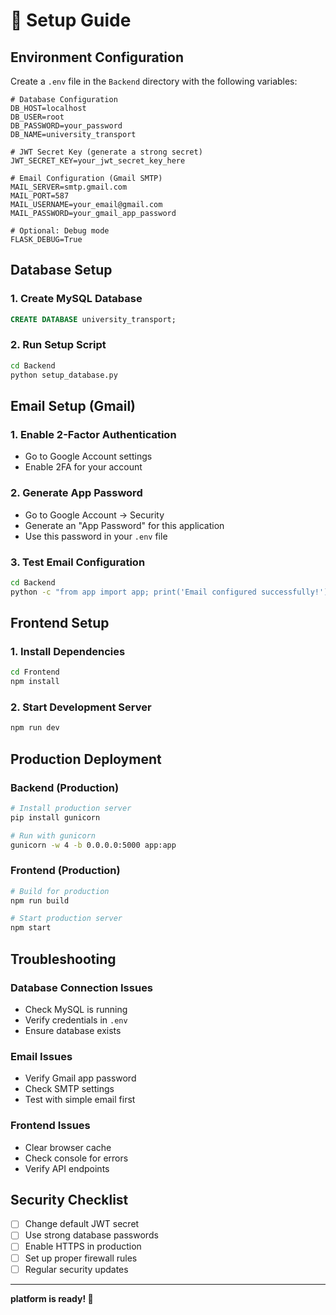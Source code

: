 # 🔧 Setup Guide

## **Environment Configuration**

Create a `.env` file in the `Backend` directory with the following variables:

```env
# Database Configuration
DB_HOST=localhost
DB_USER=root
DB_PASSWORD=your_password
DB_NAME=university_transport

# JWT Secret Key (generate a strong secret)
JWT_SECRET_KEY=your_jwt_secret_key_here

# Email Configuration (Gmail SMTP)
MAIL_SERVER=smtp.gmail.com
MAIL_PORT=587
MAIL_USERNAME=your_email@gmail.com
MAIL_PASSWORD=your_gmail_app_password

# Optional: Debug mode
FLASK_DEBUG=True
```

## **Database Setup**

### **1. Create MySQL Database**
```sql
CREATE DATABASE university_transport;
```

### **2. Run Setup Script**
```bash
cd Backend
python setup_database.py
```

## **Email Setup (Gmail)**

### **1. Enable 2-Factor Authentication**
- Go to Google Account settings
- Enable 2FA for your account

### **2. Generate App Password**
- Go to Google Account → Security
- Generate an "App Password" for this application
- Use this password in your `.env` file

### **3. Test Email Configuration**
```bash
cd Backend
python -c "from app import app; print('Email configured successfully!')"
```

## **Frontend Setup**

### **1. Install Dependencies**
```bash
cd Frontend
npm install
```

### **2. Start Development Server**
```bash
npm run dev
```

## **Production Deployment**

### **Backend (Production)**
```bash
# Install production server
pip install gunicorn

# Run with gunicorn
gunicorn -w 4 -b 0.0.0.0:5000 app:app
```

### **Frontend (Production)**
```bash
# Build for production
npm run build

# Start production server
npm start
```

## **Troubleshooting**

### **Database Connection Issues**
- Check MySQL is running
- Verify credentials in `.env`
- Ensure database exists

### **Email Issues**
- Verify Gmail app password
- Check SMTP settings
- Test with simple email first

### **Frontend Issues**
- Clear browser cache
- Check console for errors
- Verify API endpoints

## **Security Checklist**

- [ ] Change default JWT secret
- [ ] Use strong database passwords
- [ ] Enable HTTPS in production
- [ ] Set up proper firewall rules
- [ ] Regular security updates

---

**platform is ready! 🎉**
